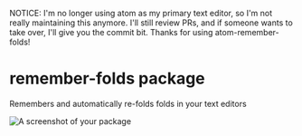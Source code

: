 NOTICE: I'm no longer using atom as my primary text editor, so I'm not really
maintaining this anymore. I'll still review PRs, and if someone wants to take
over, I'll give you the commit bit. Thanks for using atom-remember-folds!

# remember-folds package

Remembers and automatically re-folds folds in your text editors

![A screenshot of your package](http://i.imgur.com/WZCBjsZ.gif)
